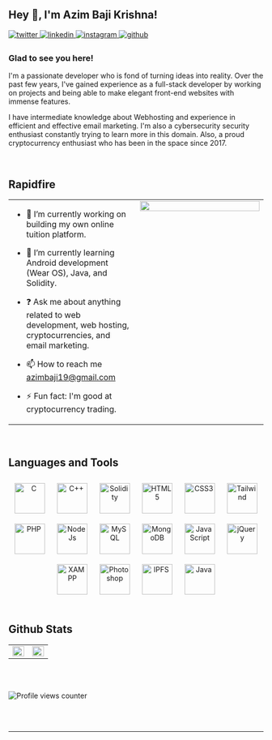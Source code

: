 ## Hey 👋, I'm Azim Baji Krishna!  
  

<a href="https://twitter.com/crypto_hades_" target="_blank">
<img src=https://img.shields.io/badge/twitter-%2300acee.svg?&style=for-the-badge&logo=twitter&logoColor=white alt=twitter style="margin-bottom: 5px;" />
</a>
<a href="https://linkedin.com/in/abkrishna" target="_blank">
<img src=https://img.shields.io/badge/linkedin-%231E77B5.svg?&style=for-the-badge&logo=linkedin&logoColor=white alt=linkedin style="margin-bottom: 5px;" />
</a>
<a href="https://www.instagram.com/azimkrishna" target="_blank">
<img src=https://img.shields.io/badge/instagram-%23000000.svg?&style=for-the-badge&logo=instagram&logoColor=white alt=instagram style="margin-bottom: 5px;" />
</a>
<a href="https://github.com/AzimKrishna" target="_blank">
<img src=https://img.shields.io/badge/github-%2324292e.svg?&style=for-the-badge&logo=github&logoColor=white alt=github style="margin-bottom: 5px;" />
</a>  
  



### Glad to see you here!  
I'm a passionate developer who is fond of turning ideas into reality. Over the past few years, I've gained experience as a full-stack developer by working on projects and being able to make elegant front-end websites with immense features. 

I have intermediate knowledge about Webhosting and experience in efficient and effective email marketing. I'm also a cybersecurity security enthusiast constantly trying to learn more in this domain. Also, a proud cryptocurrency enthusiast who has been in the space since 2017.  
  

<br/>  


## Rapidfire  
<table><tr><td valign="top" width="50%">

- 🔭 I’m currently working on building my own online tuition platform.  
  

- 🌱 I’m currently learning Android development (Wear OS), Java, and Solidity.  
  

- ❓ Ask me about anything related to web development, web hosting, cryptocurrencies, and email marketing.
  

- 📫 How to reach me azimbaji19@gmail.com  
  

- ⚡ Fun fact: I'm good at cryptocurrency trading.  


</td><td valign="top" width="50%">

<div align="right">
<img src="https://media.tenor.com/mGgWY8RkgYMAAAAC/hello-world.gif" align="right" style="width: 100%" />
</div>  


</td></tr></table>  

<br/>  


## Languages and Tools  
<div align="center">  
<a href="https://www.cprogramming.com/" target="_blank"><img style="margin: 10px" src="https://profilinator.rishav.dev/skills-assets/c-original.svg" alt="C" height="60" /></a>  
<a href="https://www.cplusplus.com/" target="_blank"><img style="margin: 10px" src="https://profilinator.rishav.dev/skills-assets/cplusplus-original.svg" alt="C++" height="60" /></a>  
<a href="https://docs.soliditylang.org/en/latest/brand-guide.html" target="_blank"><img style="margin: 10px" src="https://docs.soliditylang.org/en/latest/_static/img/logo.svg" alt="Solidity" height="60" /></a>  
<a href="https://en.wikipedia.org/wiki/HTML5" target="_blank"><img style="margin: 10px" src="https://profilinator.rishav.dev/skills-assets/html5-original-wordmark.svg" alt="HTML5" height="60" /></a>  
<a href="https://www.w3schools.com/css/" target="_blank"><img style="margin: 10px" src="https://profilinator.rishav.dev/skills-assets/css3-original-wordmark.svg" alt="CSS3" height="60" /></a>  
<a href="https://tailwindcss.com/" target="_blank"><img style="margin: 10px" src="https://adware-technologies.s3.amazonaws.com/uploads/technology/thumbnail/31/tailwind.png" alt="Tailwind" height="60" /></a>  
<a href="https://www.php.net/" target="_blank"><img style="margin: 10px" src="https://profilinator.rishav.dev/skills-assets/php-original.svg" alt="PHP" height="60" /></a>  
<a href="https://nodejs.org/en/" target="_blank"><img style="margin: 10px" src="https://seeklogo.com/images/N/nodejs-logo-FBE122E377-seeklogo.com.png" alt="NodeJs" height="60" /></a>  
<a href="https://www.mysql.com/" target="_blank"><img style="margin: 10px" src="https://profilinator.rishav.dev/skills-assets/mysql-original-wordmark.svg" alt="MySQL" height="60" /></a>  
<a href="https://www.mongodb.com/" target="_blank"><img style="margin: 10px" src="https://seeklogo.com/images/M/mongodb-logo-D13D67C930-seeklogo.com.png" alt="MongoDB" height="60" /></a>  
<a href="https://www.javascript.com/" target="_blank"><img style="margin: 10px" src="https://profilinator.rishav.dev/skills-assets/javascript-original.svg" alt="JavaScript" height="60" /></a>  
<a href="https://jquery.com/" target="_blank"><img style="margin: 10px" src="https://profilinator.rishav.dev/skills-assets/jquery.png" alt="jQuery" height="60" /></a>  
<a href="https://www.apachefriends.org/" target="_blank"><img style="margin: 10px" src="https://profilinator.rishav.dev/skills-assets/xampp.png" alt="XAMPP" height="60" /></a>  
<a href="https://www.adobe.com/in/products/photoshop.html" target="_blank"><img style="margin: 10px" src="https://profilinator.rishav.dev/skills-assets/photoshop-plain.svg" alt="Photoshop" height="60" /></a>  
<a href="https://ipfs.tech/" target="_blank"><img style="margin: 10px" src="https://upload.wikimedia.org/wikipedia/commons/1/18/Ipfs-logo-1024-ice-text.png" alt="IPFS" height="60" /></a> 
<a href="https://www.java.com/" target="_blank"><img style="margin: 10px" src="https://profilinator.rishav.dev/skills-assets/java-original-wordmark.svg" alt="Java" height="60" /></a>  
</div>  

<br/>  


## Github Stats  
<table><tr><td valign="top" width="50%">

<img src="https://github-readme-stats.vercel.app/api?username=azimkrishna&show_icons=true&count_private=true&hide_border=true" align="left" style="width: 100%" />

</td><td valign="top" width="50%">

<img src="https://github-readme-stats.vercel.app/api/top-langs/?username=azimkrishna&hide_border=true&layout=compact" align="left" style="width: 100%" />

</td></tr></table>  

<br/>  

  

<br/>  

![Profile views counter](https://komarev.com/ghpvc/?username=azimkrishna&&style=flat-square)  
  

<br/>  


<br />

----

